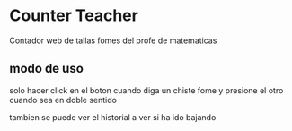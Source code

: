 # Counter Teacher

Contador web de tallas fomes del profe de matematicas


## modo de uso

solo hacer click en el boton cuando diga un chiste fome y presione el otro cuando sea en doble sentido

tambien se puede ver el historial a ver si ha ido bajando
